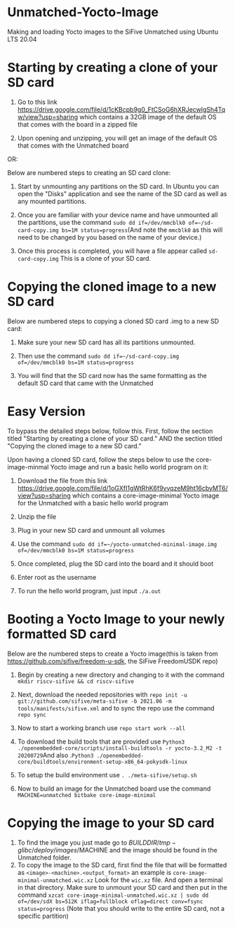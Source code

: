 # Unmatched-Yocto-Image
Making and loading Yocto images to the SiFive Unmatched using Ubuntu LTS 20.04

# Starting by creating a clone of your SD card
1. Go to this link https://drive.google.com/file/d/1cKBcpb9g0_FtCSoG6hXRJecwlgSh4Tqw/view?usp=sharing which contains a 32GB image of the default OS that comes with the board in a zipped file

2. Upon opening and unzipping, you will get an image of the default OS that comes with the Unmatched board

OR:

Below are numbered steps to creating an SD card clone:
1. Start by unmounting any partitions on the SD card. In Ubuntu you can open the "Disks" application and see the name of the SD card as well as any mounted partitions. 

2. Once you are familiar with your device name and have unmounted all the partitions, use the command ```sudo dd if=/dev/mmcblk0 of=~/sd-card-copy.img bs=1M status=progress```(And note the ```mmcblk0``` as this will need to be changed by you based on the name of your device.) 

3. Once this process is completed, you will have a file appear called ```sd-card-copy.img``` This is a clone of your SD card.

# Copying the cloned image to a new SD card
Below are numbered steps to copying a cloned SD card .img to a new SD card:
1. Make sure your new SD card has all its partitions unmounted.

2. Then use the command ```sudo dd if=~/sd-card-copy.img of=/dev/mmcblk0 bs=1M status=progress```

3. You will find that the SD card now has the same formatting as the default SD card that came with the Unmatched


# Easy Version

To bypass the detailed steps below, follow this. First, follow the section titled "Starting by creating a clone of your SD card." AND the section titled "Copying the cloned image to a new SD card."

Upon having a cloned SD card, follow the steps below to use the core-image-minmal Yocto image and run a basic hello world program on it:
1. Download the file from this link https://drive.google.com/file/d/1oGXfI1gWtRhK6f9vyqzeM9ht16cbyMT6/view?usp=sharing which contains a core-image-minimal Yocto image for the Unmatched with a basic hello world program

2. Unzip the file 

3. Plug in your new SD card and unmount all volumes

4. Use the command ```sudo dd if=~/yocto-unmatched-minimal-image.img of=/dev/mmcblk0 bs=1M status=progress```

5. Once completed, plug the SD card into the board and it should boot 

6. Enter root as the username

7. To run the hello world program, just input ```./a.out```


# Booting a Yocto Image to your newly formatted SD card
Below are the numbered steps to create a Yocto image(this is taken from https://github.com/sifive/freedom-u-sdk, the SiFive FreedomUSDK repo)

1. Begin by creating a new directory and changing to it with the command ```mkdir riscv-sifive && cd riscv-sifive``` 

2. Next, download the needed repositories with ```repo init -u git://github.com/sifive/meta-sifive -b 2021.06 -m tools/manifests/sifive.xml``` and to sync the repo use the command ```repo sync``` 

3. Now to start a working branch use ```repo start work --all```

4. To download the build tools that are provided use ```Python3 ./openembedded-core/scripts/install-buildtools -r yocto-3.2_M2 -t 20200729```And also .```Python3 ./openembedded-core/buildtools/environment-setup-x86_64-pokysdk-linux``` 

5. To setup the build environment use ```. ./meta-sifive/setup.sh```

6. Now to build an image for the Unmatched board use the command ```MACHINE=unmatched bitbake core-image-minimal``` 

# Copying the image to your SD card
1. To find the image you just made go to $BUILDDIR/tmp-glibc/deploy/images/$MACHINE and the image should be found in the Unmatched folder. 
2. To copy the image to the SD card, first find the file that will be formatted as ```<image>-<machine>.<output_format>``` an example is ```core-image-minimal-unmatched.wic.xz``` Look for the ```wic.xz``` file. And open a terminal in that directory. Make sure to unmount your SD card and then put in the command ```xzcat core-image-minimal-unmatched.wic.xz | sudo dd of=/dev/sdX bs=512K iflag=fullblock oflag=direct conv=fsync status=progress``` (Note that you should write to the entire SD card, not a specific partition)

